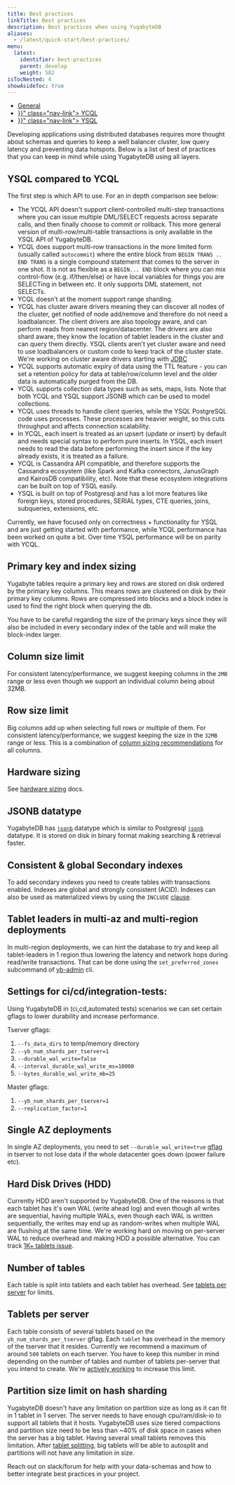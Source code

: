 ```yaml
---
title: Best practices
linkTitle: Best practices
description: Best practices when using YugabyteDB
aliases:
  - /latest/quick-start/best-practices/
menu:
  latest:
    identifier: best-practices
    parent: develop
    weight: 582
isTocNested: 4
showAsideToc: true
---
```


<ul class="nav nav-tabs-alt nav-tabs-yb">
  <li >
    <a href="" class="nav-link active">
      <i class="icon-" aria-hidden="true"></i>
      General
    </a>
  </li>
  <li >
    <a href="{{< ref "best-practices-ycql.md" >}}" class="nav-link">
      <i class="icon-cassandra" aria-hidden="true"></i>
      YCQL
    </a>
  </li>
  <li >
    <a href="{{< ref "best-practices-ysql.md" >}}" class="nav-link">
      <i class="icon-postgres" aria-hidden="true"></i>
      YSQL
    </a>
  </li>
</ul>


Developing applications using distributed databases requires more thought about 
schemas and queries to keep a well balancer cluster, low query latency and preventing 
data hotspots. Below is a list of best of practices that you can keep in mind
while using YugabyteDB using all layers.

## YSQL compared to YCQL

The first step is which API to use. For an in depth comparison see below:

- The YCQL API doesn't support client-controlled multi-step transactions where you can issue multiple DML/SELECT requests across separate calls, and then finally choose to commit or rollback. This more general version of multi-row/multi-table transactions is only available in the YSQL API of YugabyteDB.
- YCQL does support multi-row transactions in the more limited form (usually called `autocommit`) where the entire block from `BEGIN TRANS .. END TRANS` is a single compound statement that comes to the server in one shot. 
It is not as flexible as a `BEGIN... END` block where you can mix control-flow (e.g. if/then/else) or have local variables for things you are SELECTing in between etc. 
It only supports DML statement, not SELECTs.
- YCQL doesn't at the moment support range sharding.
- YCQL has cluster aware drivers meaning they can discover all nodes of the cluster, get notified of node add/remove and therefore do not need a loadbalancer.
The client drivers are also topology aware, and can perform reads from nearest region/datacenter.
The drivers are also shard aware, they know the location of tablet leaders in the cluster and can query them directly.
YSQL clients aren't yet cluster aware and need to use loadbalancers or custom code to keep track of the cluster state.
We're working on cluster aware drivers starting with [JDBC](https://github.com/yugabyte/jdbc-yugabytedb)  
- YCQL supports automatic expiry of data using the TTL feature - you can set a retention policy for data at table/row/column level and the older data is automatically purged from the DB.
- YCQL supports collection data types such as sets, maps, lists. Note that both YCQL and YSQL support JSONB which can be used to model collections.
- YCQL uses threads to handle client queries, while the YSQL PostgreSQL code uses processes. 
These processes are heavier weight, so this cuts throughput and affects connection scalability. 
- In YCQL, each insert is treated as an upsert (update or insert) by default and needs special syntax to perform pure inserts. 
In YSQL, each insert needs to read the data before performing the insert since if the key already exists, it is treated as a failure.
- YCQL is Cassandra API compatible, and therefore supports the Cassandra ecosystem (like Spark and Kafka connectors, JanusGraph and KairosDB compatibility, etc). 
Note that these ecosystem integrations can be built on top of YSQL easily.
- YSQL is built on top of Postgresql and has a lot more features like foreign keys, stored procedures, SERIAL types, 
CTE queries, joins, subqueries, extensions, etc.

Currently, we have focused only on correctness + functionality for YSQL and are just getting started with performance, 
while YCQL performance has been worked on quite a bit. Over time YSQL performance will be on parity with YCQL.


## Primary key and index sizing
Yugabyte tables require a primary key and rows are stored on disk ordered by the primary key columns.
This means rows are clustered on disk by their primary key columns.
Rows are compressed into blocks and a block index is used to find the right block
when querying the db. 

You have to be careful regarding the size of the primary keys since they will
also be included in every secondary index of the table and will make the block-index larger.
     

## Column size limit
For consistent latency/performance, we suggest keeping columns in the `2MB` range 
or less even though we support an individual column being about 32MB.

## Row size limit
Big columns add up when selecting full rows or multiple of them. 
For consistent latency/performance, we suggest keeping the size in the `32MB` range
or less. This is a combination of [column sizing recommendations](#column-size-limit) for all columns.

## Hardware sizing
See [hardware sizing](/latest/deploy/checklist/) docs.


## JSONB datatype
YugabyteDB has [`jsonb`](https://docs.yugabyte.com/latest/api/ycql/type_jsonb/) datatype which is similar to 
Postgresql [`jsonb`](https://www.postgresql.org/docs/current/datatype-json.html) datatype. It is stored on disk in
binary format making searching & retrieval faster.

## Consistent & global Secondary indexes
To add secondary indexes you need to create tables with transactions enabled. Indexes are global and strongly consistent
(ACID). Indexes can also be used as materialized views by using the `INCLUDE` [clause](../../api/ycql/ddl_create_index#included-columns).

## Tablet leaders in multi-az and multi-region deployments
In multi-region deployments, we can hint the database to try and keep all tablet-leaders
in 1 region thus lowering the latency and network hops during read/write transactions.
That can be done using the `set_preferred_zones` subcommand of [yb-admin](../../admin/yb-admin) cli.

## Settings for ci/cd/integration-tests:
Using YugabyteDB in (ci,cd,automated tests) scenarios we can set certain gflags 
to lower durability and increase performance.

Tserver gflags:

1. `--fs_data_dirs` to temp/memory directory
2. `--yb_num_shards_per_tserver=1`
3. `--durable_wal_write=false`
4. `--interval_durable_wal_write_ms=10000`
5. `--bytes_durable_wal_write_mb=25`

Master gflags:

1. `--yb_num_shards_per_tserver=1`
2. `--replication_factor=1`

## Single AZ deployments
In single AZ deployments, you need to set `--durable_wal_write=true` [gflag](../../reference/configuration/yb-tserver) in 
tserver to not lose data if the whole datacenter goes down (power failure etc).

## Hard Disk Drives (HDD)
Currently HDD aren't supported by YugabyteDB. One of the reasons is that each tablet has it's own 
WAL (write ahead log) and even though all writes are sequential, having multiple WALs, even though each WAL is written sequentially, 
the writes may end up as random-writes when multiple WAL are flushing at the same time. 
We're working hard on moving on per-server WAL 
to reduce overhead and making HDD a possible alternative. You can track 
[1K+ tablets issue](https://github.com/yugabyte/yugabyte-db/issues/1317).

## Number of tables
Each table is split into tablets and each tablet has overhead. 
See [tablets per server](#tablets-per-server) for limits.

## Tablets per server
Each table consists of several tablets based on the `yb_num_shards_per_tserver`
gflag. Each `tablet` has overhead in the memory of the tserver that it resides.
Currently we recommend a maximum of around `500` tablets on each tserver.
You have to keep this number in mind depending on the number of tables and number 
of tablets per-server that you intend to create.
We're [actively working](https://github.com/yugabyte/yugabyte-db/issues/1317) to increase this limit.

## Partition size limit on hash sharding
YugabyteDB doesn't have any limitation on partition size as long as it can fit in 1 tablet in 1 server. The server needs
to have enough cpu/ram/disk-io to support all tablets that it hosts.
YugabyteDB uses size tiered compactions and partition size need to be less than ~40% of disk space in cases when the server has
a big tablet. Having several small tablets removes this limitation.
After [tablet splitting](https://github.com/YugaByte/yugabyte-db/issues/1004), big tablets will be able to autosplit and
partitions will not have any limitation in size.



Reach out on slack/forum for help with your data-schemas and how to better integrate best practices in your project.


